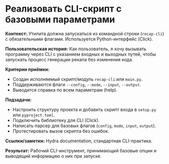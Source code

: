 # Реализовать CLI-скрипт с базовыми параметрами


**Контекст:** Утилита должна запускаться из командной строки (`recap-cli`) с обязательными флагами. Используется Python-интерфейс (Click).


**Пользовательская история:** Как пользователь, я хочу вызывать программу через CLI с указанием входных и выходных путей, чтобы запускать процесс генерации рекапа без изменения кода.


**Критерии приёмки:**
- Создан исполняемый скрипт/модуль `recap-cli` или `main.py`.
- Поддерживаются флаги `--config`, `--mode`, `--input`, `--output`.
- Выводится справка по всем параметрам (help).


**Подзадачи:**
- Настроить структуру проекта и добавить скрипт входа в `setup.py` или `pyproject.toml`.
- Подключить библиотеку для CLI (Click).
- Написать парсер для базовых флагов (`config`, `mode`, `input`, `output`).
- Протестировать вызов скрипта без ошибок.


**Ссылки/заметки:** Hydra documentation, стандартная CLI-практика.


**Результат:** Рабочий CLI-инструмент, принимающий базовые опции и выводящий информацию о них при запуске.
